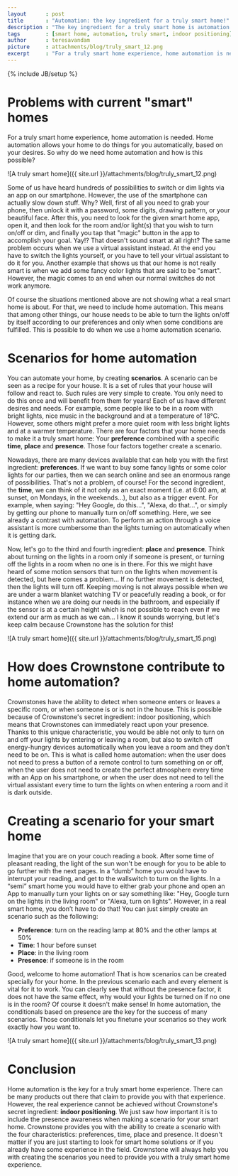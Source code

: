 ```yaml
---
layout      : post
title       : "Automation: the key ingredient for a truly smart home!"
description : "The key ingredient for a truly smart home is automation. Without automation a smart phone is just a remote control. An automated home can react to your presence, as long as it knows where you are. That is why indoor positioning is part of the Crownstone Smart Home solution. Lights go on there where you are, as in the movies."
tags        : [smart home, automation, truly smart, indoor positioning]
author      : teresavandam
picture     : attachments/blog/truly_smart_12.png
excerpt     : "For a truly smart home experience, home automation is needed. Home automation allows your home to do things for you automatically, based on your desires. So why do we need home automation and how is this possible?"
---
```

{% include JB/setup %}

# Problems with current "smart" homes

For a truly smart home experience, home automation is needed.  Home automation allows your home to do things for you automatically, based on your desires. So why do we need home automation and how is this possible?

![A truly smart home]({{ site.url }}/attachments/blog/truly_smart_12.png)

Some of us have heard hundreds of possibilities to switch or dim lights via an app on our smartphone. However, the use of the smartphone can actually slow down stuff. Why? Well, first of all you need to grab your phone, then unlock it with a password, some digits, drawing pattern, or your beautiful face. After this, you need to look for the given smart home app, open it, and then look for the room and/or light(s) that you wish to turn on/off or dim, and finally you tap that "magic" button in the app to accomplish your goal. Yay!? That doesn't sound smart at all right? The same problem occurs when we use a virtual assistant instead. At the end you have to switch the lights yourself, or you have to tell your virtual assistant to do it for you. Another example that shows us that our home is not really smart is when we add some fancy color lights that are said to be "smart". However, the magic comes to an end when our normal switches do not work anymore.

Of course the situations mentioned above are not showing what a real smart home is about. For that, we need to include home automation. This means that among other things, our house needs to be able to turn the lights on/off by itself according to our preferences and only when some conditions are fulfilled. This is possible to do when we use a home automation scenario.

# Scenarios for home automation

You can automate your home, by creating **scenarios**. A scenario can be seen as a recipe for your house. It is a set of rules that your house will follow and react to. Such rules are very simple to create. You only need to do this once and will benefit from them for years! 
Each of us have different desires and needs. For example, some people like to be in a room with bright lights, nice music in the background and at a temperature of 18°C. However, some others might prefer a more quiet room with less bright lights and at a warmer temperature. 
There are four factors that your home needs to make it a truly smart home: Your **preference** combined with a specific **time**, **place** and **presence**. Those four factors together create a scenario. 

Nowadays, there are many devices available that can help you with the first ingredient: **preferences**. If we want to buy some fancy lights or some color lights for our parties, then we can search online and see an enormous range of possibilities. That's not a problem, of course! For the second ingredient, the **time**, we can think of it not only as an exact moment (i.e. at 6:00 am, at sunset, on Mondays, in the weekends...), but also as a trigger event. For example, when saying: "Hey Google, do this...", "Alexa, do that...", or simply by getting our phone to manually turn on/off something. Here, we see already a contrast with automation. To perform an action through a voice assistant is more cumbersome than the lights turning on automatically when it is getting dark.

Now, let's go to the third and fourth ingredient: **place** and **presence**. Think about turning on the lights in a room only if someone is present, or turning off the lights in a room when no one is in there.  For this we might have heard of some motion sensors that turn on the lights when movement is detected, but here comes a problem… If no further movement is detected, then the lights will turn off. Keeping moving  is not always possible when we are under a warm blanket watching TV or peacefully reading a book, or for instance when we are doing our needs in the bathroom, and especially if the sensor is at a certain height which is not possible to reach even if we extend our arm as much as we can... I know it sounds worrying, but let's keep calm because Crownstone has the solution for this!

![A truly smart home]({{ site.url }}/attachments/blog/truly_smart_15.png)

# How does Crownstone contribute to home automation?

Crownstones have the ability to detect when someone enters or leaves a specific room, or when someone is or is not in the house. This is possible because of Crownstone's secret ingredient: indoor positioning, which means that Crownstones can immediately react upon your presence. Thanks to this unique characteristic, you would be able not only to turn on and off your lights by entering or leaving a room, but also to switch off energy-hungry devices automatically when you leave a room and they don’t need to be on.  This is what is called home automation: when the user does not need to press a button of a remote control to turn something on or off, when the user does not need to create the perfect atmosphere every time with an App on his smartphone, or when the user does not need to tell the virtual assistant every time to turn the lights on when entering a room and it is dark outside.

# Creating a scenario for your smart home

Imagine that you are on your couch reading a book. After some time of pleasant reading, the light of the sun won't be enough for you to be able to go further with the next pages. In a “dumb” home  you would have to interrupt your reading, and get to the wallswitch to turn on the lights. In a “semi” smart home you would have to either grab your phone and open an App to manually turn your lights on or say something like: "Hey, Google turn on the lights in the living room" or "Alexa, turn on lights". However, in a real smart home, you don’t have to do that!
You can just simply create an scenario such as the following:

* **Preference**: turn on the reading lamp at 80% and the other lamps at 50%
* **Time**: 1 hour before sunset
* **Place**: in the living room
* **Presence**: if someone is in the room

Good, welcome to home automation! That is how scenarios can be created specially for your home. In the previous scenario each and every element is vital for it to work. You can clearly see that without the presence factor, it does not have the same effect, why would your lights be turned on if no one is in the room? Of course it doesn't make sense!  In home automation, the conditionals based on presence are the key for the success of many scenarios. Those conditionals  let you finetune your scenarios so they work exactly how you want to.

![A truly smart home]({{ site.url }}/attachments/blog/truly_smart_13.png)

# Conclusion

Home automation is the key for a truly smart home experience. There can be many products out there that claim to provide you with that experience. However, the real experience cannot be achieved without Crownstone's secret ingredient: **indoor positioning**. We just saw how important it is to include the presence awareness when making a scenario for your smart home. Crownstone provides you with the ability to create a scenario with the four characteristics: preferences, time, place and presence. It doesn't matter if you are just starting to look for smart home solutions or if you already have some experience in the field. Crownstone will always help you with creating the scenarios you need to provide you with a truly smart home experience.
